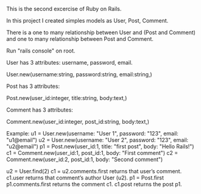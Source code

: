 This is the second excercise of Ruby on Rails.

In this project I created simples models as User, Post, Comment.

There is a one to many relationship between User and (Post and Comment) and
one to many relationship between Post and Comment.

Run "rails console" on root.

User has 3 attributes: username, password, email.

User.new(username:string, password:string, email:string,)

Post has 3 attributes:

Post.new(user_id:integer, title:string, body:text,)

Comment has 3 attributes:

Comment.new(user_id:integer, post_id:string, body:text,)

Example:
u1 = User.new(username: "User 1", password: "123", email: "u1@email")
u2 = User.new(username: "User 2", password: "123", email: "u2@email")
p1 = Post.new(user_id:1, title: "first post", body: "Hello Rails!")
c1 = Comment.new(user_id:1, post_id:1, body: "First comment")
c2 = Comment.new(user_id:2, post_id:1, body: "Second comment")

u2 = User.find(2)
c1 = u2.comments.first returns that user’s comment.
c1.user returns that comment’s author User (u2).
p1 = Post.first
p1.comments.first  returns the comment c1.
c1.post  returns the post p1.
